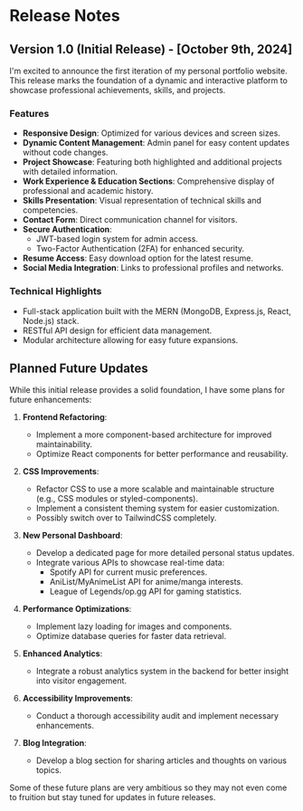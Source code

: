 # Release Notes

## Version 1.0 (Initial Release) - [October 9th, 2024]

I'm excited to announce the first iteration of my personal portfolio website. This release marks the foundation of a dynamic and interactive platform to showcase professional achievements, skills, and projects.

### Features

- **Responsive Design**: Optimized for various devices and screen sizes.
- **Dynamic Content Management**: Admin panel for easy content updates without code changes.
- **Project Showcase**: Featuring both highlighted and additional projects with detailed information.
- **Work Experience & Education Sections**: Comprehensive display of professional and academic history.
- **Skills Presentation**: Visual representation of technical skills and competencies.
- **Contact Form**: Direct communication channel for visitors.
- **Secure Authentication**: 
  - JWT-based login system for admin access.
  - Two-Factor Authentication (2FA) for enhanced security.
- **Resume Access**: Easy download option for the latest resume.
- **Social Media Integration**: Links to professional profiles and networks.

### Technical Highlights

- Full-stack application built with the MERN (MongoDB, Express.js, React, Node.js) stack.
- RESTful API design for efficient data management.
- Modular architecture allowing for easy future expansions.

## Planned Future Updates

While this initial release provides a solid foundation, I have some plans for future enhancements:

1. **Frontend Refactoring**:
   - Implement a more component-based architecture for improved maintainability.
   - Optimize React components for better performance and reusability.

2. **CSS Improvements**:
   - Refactor CSS to use a more scalable and maintainable structure (e.g., CSS modules or styled-components).
   - Implement a consistent theming system for easier customization.
   - Possibly switch over to TailwindCSS completely.

3. **New Personal Dashboard**:
   - Develop a dedicated page for more detailed personal status updates.
   - Integrate various APIs to showcase real-time data:
     - Spotify API for current music preferences.
     - AniList/MyAnimeList API for anime/manga interests.
     - League of Legends/op.gg API for gaming statistics.

4. **Performance Optimizations**:
   - Implement lazy loading for images and components.
   - Optimize database queries for faster data retrieval.

5. **Enhanced Analytics**:
   - Integrate a robust analytics system in the backend for better insight into visitor engagement.

6. **Accessibility Improvements**:
   - Conduct a thorough accessibility audit and implement necessary enhancements.

7. **Blog Integration**:
   - Develop a blog section for sharing articles and thoughts on various topics.

Some of these future plans are very ambitious so they may not even come to fruition but stay tuned for  updates in future releases.

